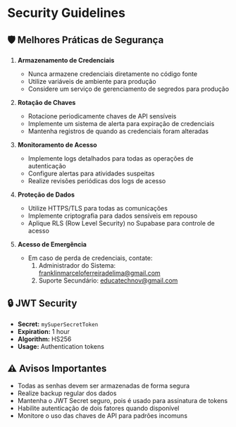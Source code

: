 
# Security Guidelines

## 🛡️ Melhores Práticas de Segurança

1. **Armazenamento de Credenciais**
   - Nunca armazene credenciais diretamente no código fonte
   - Utilize variáveis de ambiente para produção
   - Considere um serviço de gerenciamento de segredos para produção

2. **Rotação de Chaves**
   - Rotacione periodicamente chaves de API sensíveis
   - Implemente um sistema de alerta para expiração de credenciais
   - Mantenha registros de quando as credenciais foram alteradas

3. **Monitoramento de Acesso**
   - Implemente logs detalhados para todas as operações de autenticação
   - Configure alertas para atividades suspeitas
   - Realize revisões periódicas dos logs de acesso

4. **Proteção de Dados**
   - Utilize HTTPS/TLS para todas as comunicações
   - Implemente criptografia para dados sensíveis em repouso
   - Aplique RLS (Row Level Security) no Supabase para controle de acesso

5. **Acesso de Emergência**
   - Em caso de perda de credenciais, contate:
     1. Administrador do Sistema: franklinmarceloferreiradelima@gmail.com
     2. Suporte Secundário: educatechnov@gmail.com

## 🔒 JWT Security
- **Secret:** `mySuperSecretToken`
- **Expiration:** 1 hour
- **Algorithm:** HS256
- **Usage:** Authentication tokens

## ⚠️ Avisos Importantes
- Todas as senhas devem ser armazenadas de forma segura
- Realize backup regular dos dados
- Mantenha o JWT Secret seguro, pois é usado para assinatura de tokens
- Habilite autenticação de dois fatores quando disponível
- Monitore o uso das chaves de API para padrões incomuns

